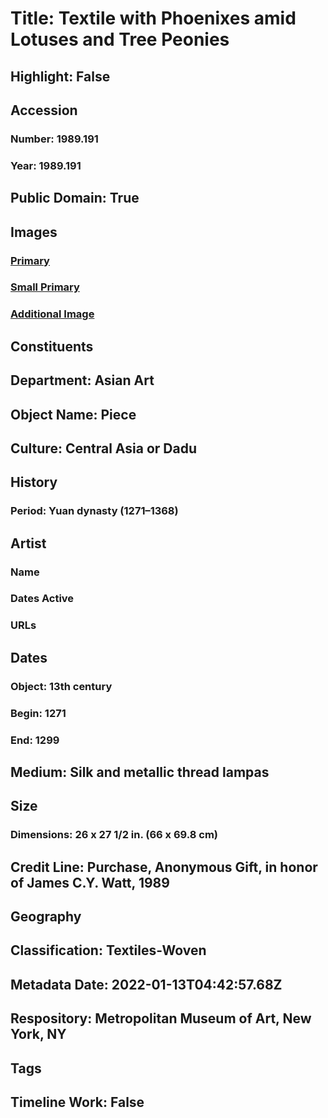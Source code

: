 # Title: Textile with Phoenixes amid Lotuses and Tree Peonies
## Highlight: False
## Accession
### Number: 1989.191
### Year: 1989.191
## Public Domain: True
## Images
### [Primary](https://images.metmuseum.org/CRDImages/as/original/DT6128.jpg)
### [Small Primary](https://images.metmuseum.org/CRDImages/as/web-large/DT6128.jpg)
### [Additional Image](https://images.metmuseum.org/CRDImages/as/original/DT231809.jpg)
## Constituents
## Department: Asian Art
## Object Name: Piece
## Culture: Central Asia or Dadu
## History
### Period: Yuan dynasty (1271–1368)
## Artist
### Name
### Dates Active
### URLs
## Dates
### Object: 13th century
### Begin: 1271
### End: 1299
## Medium: Silk and metallic  thread lampas
## Size
### Dimensions: 26 x 27 1/2 in. (66 x 69.8 cm)
## Credit Line: Purchase, Anonymous Gift, in honor of James C.Y. Watt, 1989
## Geography
## Classification: Textiles-Woven
## Metadata Date: 2022-01-13T04:42:57.68Z
## Respository: Metropolitan Museum of Art, New York, NY
## Tags
## Timeline Work: False